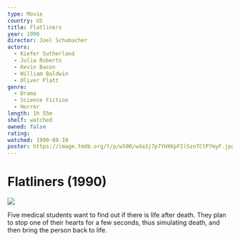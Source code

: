 ```yaml
---
type: Movie
country: US
title: Flatliners
year: 1990
director: Joel Schumacher
actors:
  - Kiefer Sutherland
  - Julia Roberts
  - Kevin Bacon
  - William Baldwin
  - Oliver Platt
genre:
  - Drama
  - Science Fiction
  - Horror
length: 1h 55m
shelf: watched
owned: false
rating:
watched: 1990-08-10
poster: https://image.tmdb.org/t/p/w500/wda3j7p7YHXKpFIlSzoTCtP7myF.jpg
---
```


# Flatliners (1990)

![](https://image.tmdb.org/t/p/w500/wda3j7p7YHXKpFIlSzoTCtP7myF.jpg)

Five medical students want to find out if there is life after death. They plan to stop one of their hearts for a few seconds, thus simulating death, and then bring the person back to life.